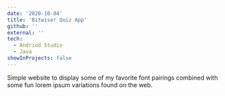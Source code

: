 ```yaml
---
date: '2020-10-04'
title: 'Bitwiser Quiz App'
github: ''
external: ''
tech:
  - Andriod Studio
  - Java
showInProjects: false
---
```


Simple website to display some of my favorite font pairings combined with some fun lorem ipsum variations found on the web.
